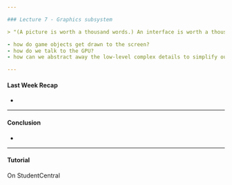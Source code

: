 ```yaml
---

### Lecture 7 - Graphics subsystem

> "(A picture is worth a thousand words.) An interface is worth a thousand pictures." - Ben Shneiderman

- how do game objects get drawn to the screen? 
- how do we talk to the GPU? 
- how can we abstract away the low-level complex details to simplify our representation of drawing to the screen?

---
```


#### Last Week Recap

- 




---

#### Conclusion

- 

---

#### Tutorial

On StudentCentral